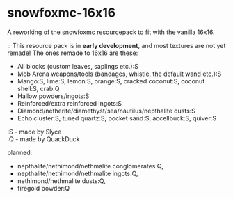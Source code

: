 # snowfoxmc-16x16
A reworking of the snowfoxmc resourcepack to fit with the vanilla 16x16.

:: This resource pack is in **early development**, and most textures are not yet remade!
The ones remade to 16x16 are these:
- All blocks (custom leaves, saplings etc.):S
- Mob Arena weapons/tools (bandages, whistle, the default wand etc.):S
- Mango:S, lime:S, lemon:S, orange:S, cracked coconut:S, coconut shell:S, crab:Q
- Hallow powders/ingots:S
- Reinforced/extra reinforced ingots:S
- Diamond/netherite/diamethyst/sea/nautilus/nepthalite dusts:S
- Echo cluster:S, tuned quartz:S, pocket sand:S, accellbuck:S, quiver:S

:S - made by Slyce <br/>
:Q - made by QuackDuck

planned:
- nepthalite/nethimond/nethmalite conglomerates:Q,
- nepthalite/nethimond/nethmalite ingots:Q, 
- nethimond/nethmalite dusts:Q, 
- firegold powder:Q
